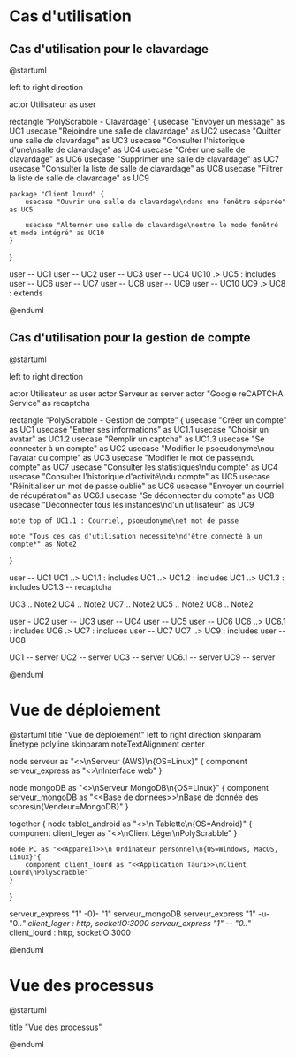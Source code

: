 
# Cas d'utilisation

## Cas d'utilisation pour le clavardage
@startuml

left to right direction

actor Utilisateur as user

rectangle "PolyScrabble - Clavardage" {
    usecase "Envoyer un message" as UC1
    usecase "Rejoindre une salle de clavardage" as UC2
    usecase "Quitter une salle de clavardage" as UC3
    usecase "Consulter l'historique d'une\nsalle de clavardage" as UC4
    usecase "Créer une salle de clavardage" as UC6
    usecase "Supprimer une salle de clavardage" as UC7
    usecase "Consulter la liste de salle de clavardage" as UC8
    usecase "Filtrer la liste de salle de clavardage" as UC9

    package "Client lourd" {
        usecase "Ouvrir une salle de clavardage\ndans une fenêtre séparée" as UC5

        usecase "Alterner une salle de clavardage\nentre le mode fenêtré et mode intégré" as UC10
    }
}

user -- UC1
user -- UC2
user -- UC3
user -- UC4
UC10 .> UC5 : includes
user -- UC6
user -- UC7
user -- UC8
user -- UC9
user -- UC10
UC9 .> UC8 : extends

@enduml

## Cas d'utilisation pour la gestion de compte

@startuml

left to right direction

actor Utilisateur as user
actor Serveur as server
actor "Google reCAPTCHA Service" as recaptcha

rectangle "PolyScrabble - Gestion de compte" {
    usecase "Créer un compte" as UC1
    usecase "Entrer ses informations" as UC1.1
    usecase "Choisir un avatar" as UC1.2
    usecase "Remplir un captcha" as UC1.3
    usecase "Se connecter à un compte" as UC2
    usecase "Modifier le psoeudonyme\nou l'avatar du compte" as UC3
    usecase "Modifier le mot de passe\ndu compte" as UC7
    usecase "Consulter les statistiques\ndu compte" as UC4
    usecase "Consulter l'historique d'activité\ndu compte" as UC5
    usecase "Réinitialiser un mot de passe oublié" as UC6
    usecase "Envoyer un courriel de récupération" as UC6.1
    usecase "Se déconnecter du compte" as UC8
    usecase "Déconnecter tous les instances\nd'un utilisateur" as UC9

    note top of UC1.1 : Courriel, psoeudonyme\net mot de passe
    
    note "Tous ces cas d'utilisation necessite\nd'être connecté à un compte*" as Note2
}




user -- UC1
UC1 ..> UC1.1 : includes
UC1 ..> UC1.2 : includes
UC1 ..> UC1.3 : includes
UC1.3 -- recaptcha

UC3 .. Note2
UC4 .. Note2
UC7 .. Note2
UC5 .. Note2
UC8 .. Note2

user - UC2
user -- UC3
user -- UC4
user -- UC5
user -- UC6
UC6 ..> UC6.1 : includes
UC6 .> UC7 : includes
user -- UC7
UC7 ..> UC9 : includes
user -- UC8

UC1 -- server
UC2 -- server
UC3 -- server
UC6.1 -- server
UC9 -- server



@enduml


# Vue de déploiement
@startuml
title "Vue de déploiement"
left to right direction
skinparam linetype polyline
skinparam noteTextAlignment center

node serveur as "<<Appareil>>\nServeur (AWS)\n{OS=Linux}" {
    component serveur_express as "<<Serveur Web>>\nInterface web"
}

node mongoDB as "<<Appareil>>\nServeur MongoDB\n{OS=Linux}" {
    component serveur_mongoDB as "<<Base de données>>\nBase de donnée des scores\n{Vendeur=MongoDB}"
}

together {
    node tablet_android as "<<Appareil>>\n Tablette\n{OS=Android}" {
        component client_leger as "<<Application Flutter>>\nClient Léger\nPolyScrabble"
    }
    
    node PC as "<<Appareil>>\n Ordinateur personnel\n{OS=Windows, MacOS, Linux}"{
        component client_lourd as "<<Application Tauri>>\nClient Lourd\nPolyScrabble"
    }
}

serveur_express "1" -0)- "1" serveur_mongoDB
serveur_express "1" -u- "0..*" client_leger : http, socketIO:3000
serveur_express "1" -- "0..*" client_lourd : http, socketIO:3000
		
@enduml

# Vue des processus
@startuml

title "Vue des processus"



@enduml